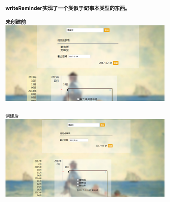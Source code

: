 ### writeReminder实现了一个类似于记事本类型的东西。<br/><br/>未创建前<img src="1.png" alt="">
<br/>创建后<img src="2.png" alt="">
